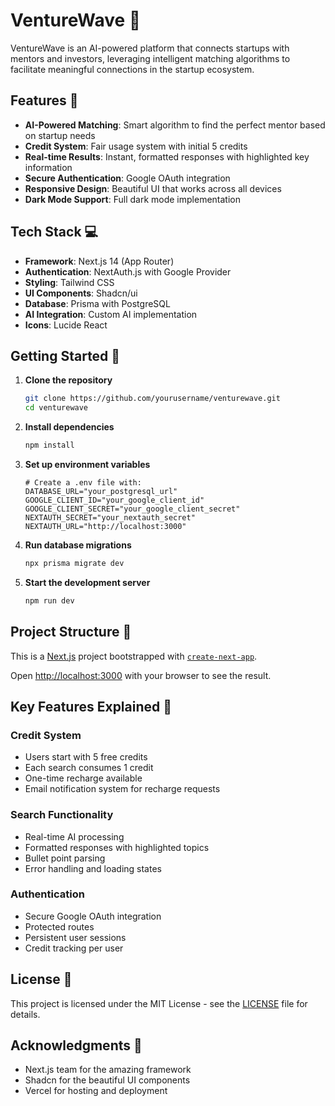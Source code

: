 # VentureWave 🌊

VentureWave is an AI-powered platform that connects startups with mentors and investors, leveraging intelligent matching algorithms to facilitate meaningful connections in the startup ecosystem.

## Features 🚀

- **AI-Powered Matching**: Smart algorithm to find the perfect mentor based on startup needs
- **Credit System**: Fair usage system with initial 5 credits
- **Real-time Results**: Instant, formatted responses with highlighted key information
- **Secure Authentication**: Google OAuth integration
- **Responsive Design**: Beautiful UI that works across all devices
- **Dark Mode Support**: Full dark mode implementation

## Tech Stack 💻

- **Framework**: Next.js 14 (App Router)
- **Authentication**: NextAuth.js with Google Provider
- **Styling**: Tailwind CSS
- **UI Components**: Shadcn/ui
- **Database**: Prisma with PostgreSQL
- **AI Integration**: Custom AI implementation
- **Icons**: Lucide React

## Getting Started 🏁

1. **Clone the repository**
   ```bash
   git clone https://github.com/yourusername/venturewave.git
   cd venturewave
   ```

2. **Install dependencies**
   ```bash
   npm install
   ```

3. **Set up environment variables**
   ```env
   # Create a .env file with:
   DATABASE_URL="your_postgresql_url"
   GOOGLE_CLIENT_ID="your_google_client_id"
   GOOGLE_CLIENT_SECRET="your_google_client_secret"
   NEXTAUTH_SECRET="your_nextauth_secret"
   NEXTAUTH_URL="http://localhost:3000"
   ```

4. **Run database migrations**
   ```bash
   npx prisma migrate dev
   ```

5. **Start the development server**
   ```bash
   npm run dev
   ```

## Project Structure 📁

This is a [Next.js](https://nextjs.org) project bootstrapped with [`create-next-app`](https://nextjs.org/docs/app/api-reference/cli/create-next-app).

Open [http://localhost:3000](http://localhost:3000) with your browser to see the result.


## Key Features Explained 🔑

### Credit System
- Users start with 5 free credits
- Each search consumes 1 credit
- One-time recharge available
- Email notification system for recharge requests

### Search Functionality
- Real-time AI processing
- Formatted responses with highlighted topics
- Bullet point parsing
- Error handling and loading states

### Authentication
- Secure Google OAuth integration
- Protected routes
- Persistent user sessions
- Credit tracking per user


## License 📄

This project is licensed under the MIT License - see the [LICENSE](LICENSE) file for details.

## Acknowledgments 👏

- Next.js team for the amazing framework
- Shadcn for the beautiful UI components
- Vercel for hosting and deployment
